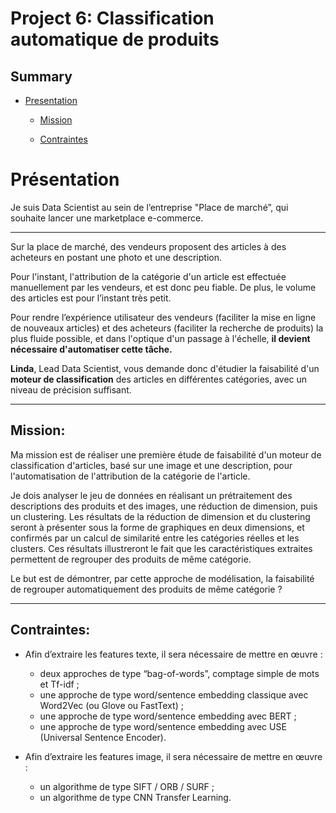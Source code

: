 # Project 6: Classification automatique de produits

## Summary

- <a href="#C1">Presentation</a>

    - <a href="#C11">Mission</a>

    - <a href="#C12">Contraintes</a>

# <a name="C1">Présentation</a>

Je suis Data Scientist au sein de l’entreprise "Place de marché”, qui souhaite lancer une marketplace e-commerce.


***

Sur la place de marché, des vendeurs proposent des articles à des acheteurs en postant une photo et une description.

Pour l'instant, l'attribution de la catégorie d'un article est effectuée manuellement par les vendeurs, et est donc peu fiable. De plus, le volume des articles est pour l’instant très petit.

Pour rendre l’expérience utilisateur des vendeurs (faciliter la mise en ligne de nouveaux articles) et des acheteurs (faciliter la recherche de produits) la plus fluide possible, et dans l'optique d'un passage à l'échelle, **il devient nécessaire d'automatiser cette tâche.**

**Linda**, Lead Data Scientist, vous demande donc d'étudier la faisabilité d'un **moteur de classification** des articles en différentes catégories, avec un niveau de précision suffisant.


---


## <a name="C11">Mission:</a> 
Ma mission est de réaliser une première étude de faisabilité d'un moteur de classification d'articles, basé sur une image et une description, pour l'automatisation de l'attribution de la catégorie de l'article.

Je dois analyser le jeu de données en réalisant un prétraitement des descriptions des produits et des images, une réduction de dimension, puis un clustering. Les résultats de la réduction de dimension et du clustering seront à présenter sous la forme de graphiques en deux dimensions, et confirmés par un calcul de similarité entre les catégories réelles et les clusters. Ces résultats illustreront le fait que les caractéristiques extraites permettent de regrouper des produits de même catégorie.

Le but est de démontrer, par cette approche de modélisation, la faisabilité de regrouper automatiquement des produits de même catégorie ?

---


## <a name="C12">Contraintes:</a> 

* Afin d’extraire les features texte, il sera nécessaire de mettre en œuvre :
    * deux approches de type “bag-of-words”, comptage simple de mots et Tf-idf ;
    * une approche de type word/sentence embedding classique avec Word2Vec (ou Glove ou FastText) ;
    * une approche de type word/sentence embedding avec BERT ;
    * une approche de type word/sentence embedding avec USE (Universal Sentence Encoder). 

* Afin d’extraire les features image, il sera nécessaire de mettre en œuvre :
    * un algorithme de type SIFT / ORB / SURF ;
    * un algorithme de type CNN Transfer Learning.

